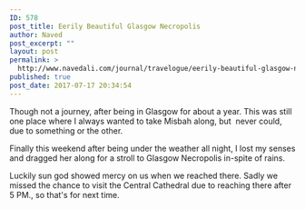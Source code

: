 ```yaml
---
ID: 578
post_title: Eerily Beautiful Glasgow Necropolis
author: Naved
post_excerpt: ""
layout: post
permalink: >
  http://www.navedali.com/journal/travelogue/eerily-beautiful-glasgow-necropolis
published: true
post_date: 2017-07-17 20:34:54
---
```

Though not a journey, after being in Glasgow for about a year. This was still one place where I always wanted to take Misbah along, but  never could, due to something or the other.

Finally this weekend after being under the weather all night, I lost my senses and dragged her along for a stroll to Glasgow Necropolis in-spite of rains.

Luckily sun god showed mercy on us when we reached there. Sadly we missed the chance to visit the Central Cathedral due to reaching there after 5 PM., so that's for next time.

&nbsp;

&nbsp;